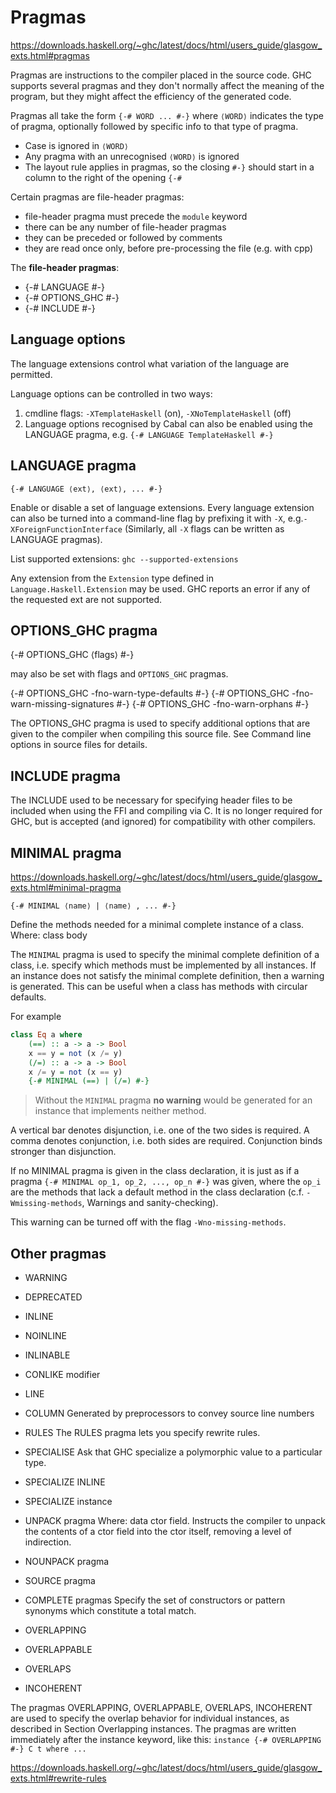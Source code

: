 # Pragmas

https://downloads.haskell.org/~ghc/latest/docs/html/users_guide/glasgow_exts.html#pragmas

Pragmas are instructions to the compiler placed in the source code. GHC supports several pragmas and they don't normally affect the meaning of the program, but they might affect the efficiency of the generated code.

Pragmas all take the form `{-# WORD ... #-}` where `⟨WORD⟩` indicates the type of pragma, optionally followed by specific info to that type of pragma.

- Case is ignored in `⟨WORD⟩`
- Any pragma with an unrecognised `⟨WORD⟩` is ignored
- The layout rule applies in pragmas, so the closing `#-}`
  should start in a column to the right of the opening `{-#`

Certain pragmas are file-header pragmas:
- file-header pragma must precede the `module` keyword
- there can be any number of file-header pragmas
- they can be preceded or followed by comments
- they are read once only, before pre-processing the file (e.g. with cpp)

The **file-header pragmas**:
* {-# LANGUAGE    #-}
* {-# OPTIONS_GHC #-}
* {-# INCLUDE     #-}



## Language options
The language extensions control what variation of the language are permitted.

Language options can be controlled in two ways:
1. cmdline flags: `-XTemplateHaskell` (on), `-XNoTemplateHaskell` (off)
2. Language options recognised by Cabal can also be enabled using the 
   LANGUAGE pragma, e.g. `{-# LANGUAGE TemplateHaskell #-}`


## LANGUAGE pragma

`{-# LANGUAGE ⟨ext⟩, ⟨ext⟩, ... #-}`

Enable or disable a set of language extensions. Every language extension can also be turned into a command-line flag by prefixing it with `-X`, e.g.`-XForeignFunctionInterface` (Similarly, all `-X` flags can be written as LANGUAGE pragmas).

List supported extensions: `ghc --supported-extensions`

Any extension from the `Extension` type defined in `Language.Haskell.Extension` may be used. GHC reports an error if any of the requested ext are not supported.


## OPTIONS_GHC pragma

{-# OPTIONS_GHC ⟨flags⟩ #-}

may also be set with flags and `OPTIONS_GHC` pragmas.

{-# OPTIONS_GHC -fno-warn-type-defaults      #-}
{-# OPTIONS_GHC -fno-warn-missing-signatures #-}
{-# OPTIONS_GHC -fno-warn-orphans            #-}

The OPTIONS_GHC pragma is used to specify additional options that are given to the compiler when compiling this source file. See Command line options in source files for details.


## INCLUDE pragma

The INCLUDE used to be necessary for specifying header files to be included when using the FFI and compiling via C. It is no longer required for GHC, but is accepted (and ignored) for compatibility with other compilers.


## MINIMAL pragma
https://downloads.haskell.org/~ghc/latest/docs/html/users_guide/glasgow_exts.html#minimal-pragma

`{-# MINIMAL ⟨name⟩ | ⟨name⟩ , ... #-}`

Define the methods needed for a minimal complete instance of a class.
Where: class body

The `MINIMAL` pragma is used to specify the minimal complete definition of a class, i.e. specify which methods must be implemented by all instances. If an instance does not satisfy the minimal complete definition, then a warning is generated. This can be useful when a class has methods with circular defaults.

For example

```hs
class Eq a where
    (==) :: a -> a -> Bool
    x == y = not (x /= y)
    (/=) :: a -> a -> Bool
    x /= y = not (x == y)
    {-# MINIMAL (==) | (/=) #-}
```

> Without the `MINIMAL` pragma **no warning** would be generated for an instance that implements neither method.

A vertical bar denotes disjunction, i.e. one of the two sides is required. A comma denotes conjunction, i.e. both sides are required. Conjunction binds stronger than disjunction.

If no MINIMAL pragma is given in the class declaration, it is just as if a pragma `{-# MINIMAL op_1, op_2, ..., op_n #-}` was given, where the `op_i` are the methods that lack a default method in the class declaration (c.f. `-Wmissing-methods`, Warnings and sanity-checking).

This warning can be turned off with the flag `-Wno-missing-methods`.



## Other pragmas

- WARNING
- DEPRECATED
- INLINE
- NOINLINE
- INLINABLE
- CONLIKE modifier
- LINE
- COLUMN
  Generated by preprocessors to convey source line numbers
- RULES
  The RULES pragma lets you specify rewrite rules.
- SPECIALISE 
  Ask that GHC specialize a polymorphic value to a particular type.
- SPECIALIZE INLINE
- SPECIALIZE instance
- UNPACK pragma
  Where: data ctor field. Instructs the compiler to unpack the contents of a ctor field into the ctor itself, removing a level of indirection.
- NOUNPACK pragma
- SOURCE pragma
- COMPLETE pragmas
  Specify the set of constructors or pattern synonyms which constitute a total match.
  
- OVERLAPPING
- OVERLAPPABLE
- OVERLAPS
- INCOHERENT

The pragmas OVERLAPPING, OVERLAPPABLE, OVERLAPS, INCOHERENT are used to specify the overlap behavior for individual instances, as described in Section Overlapping instances. The pragmas are written immediately after the instance keyword, like this: `instance {-# OVERLAPPING #-} C t where ...`





https://downloads.haskell.org/~ghc/latest/docs/html/users_guide/glasgow_exts.html#rewrite-rules
